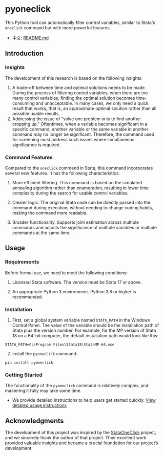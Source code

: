 
# pyoneclick

This Python tool can automatically filter control variables, similar to Stata's `oneclick` command but with more powerful features.

- 中文: [README.md](https://github.com/zpjbtdjm/pyoneclick/blob/master/README.md)

## Introduction

### Insights

The development of this research is based on the following insights:

1. A trade-off between time and optimal solutions needs to be made. During the process of filtering control variables, when there are too many control variables, finding the optimal solution becomes time-consuming and unacceptable. In many cases, we only need a quick result that works, that is, an approximate optimal solution rather than all possible usable results.
2. Addressing the issue of "solve one problem only to find another cropping up." Oftentimes, when a variable becomes significant in a specific command, another variable or the same variable in another command may no longer be significant. Therefore, the command used for screening must address such issues where simultaneous significance is required.

### Command Features
Compared to the `oneclick` command in Stata, this command incorporates several new features. It has the following characteristics:

1. More efficient filtering. This command is based on the simulated annealing algorithm rather than enumeration, resulting in lower time complexity during the search for usable control variables.

2. Clearer logic. The original Stata code can be directly passed into the command during execution, without needing to change coding habits, making the command more readable.

3. Broader functionality. Supports joint estimation across multiple commands and adjusts the significance of multiple variables or multiple commands at the same time.

## Usage

### Requirements
Before formal use, we need to meet the following conditions:

1. Licensed Stata software. The version must be Stata 17 or above.

2. An appropriate Python 3 environment. Python 3.8 or higher is recommended.

### Installation

1. First, set a global system variable named `STATA_PATH` in the Windows Control Panel. The value of the variable should be the installation path of Stata plus the version number. For example, for the MP version of Stata 18 on a 64-bit computer, the default installation path would look like this:
```
STATA_PATH=C:\Program Files\Stata18\StataMP-64.exe
```

2. Install the `pyoneclick` command:
```shell
pip install pyoneclick
```

### Getting Started

The functionality of the `pyoneclick` command is relatively complex, and mastering it fully may take some time.
- We provide detailed instructions to help users get started quickly: [View detailed usage instructions](https://github.com/zpjbtdjm/pyoneclick/blob/master/docs/USAGE_en.md)

## Acknowledgments

The development of this project was inspired by the [StataOneClick](https://github.com/ShutterZor/StataOneClick) project, and we sincerely thank the author of that project. Their excellent work provided valuable insights and became a crucial foundation for our project’s development.